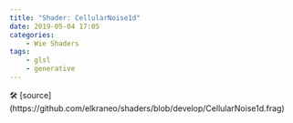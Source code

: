 ```yaml
---
title: "Shader: CellularNoise1d"
date: 2019-05-04 17:05
categories:
	- Wie Shaders
tags:
	- glsl
	- generative
---
```


<section>
	<canvas class="glslCanvas" data-fragment-url="https://raw.githubusercontent.com/elkraneo/shaders/develop/CellularNoise1d.frag">
	</canvas>
</section>
🛠 [source](https://github.com/elkraneo/shaders/blob/develop/CellularNoise1d.frag)